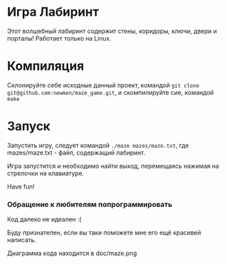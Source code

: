 # Игра Лабиринт
Этот волшебный лабиринт содержит стены, коридоры, ключи, двери и порталы!
Работает только на Linux.

# Компиляция
Склонируйте себе исходные данный проект, командой `git clone git@github.com:newmen/maze_game.git`,
и скомпилируйте сие, командой `make`

# Запуск
Запустить игру, следует командой `./maze mazes/maze.txt`, где mazes/maze.txt - файл, содержащий лабиринт.

Игра запустится и необходимо найти выход, перемещаясь нажимая на стрелочки на клавиатуре.

Have fun!

### Обращение к любителям попрограммировать
Код далеко не идеален :(

Буду признателен, если вы таки поможете мне его ещё красивей написать.

Диаграмма кода находится в doc/maze.png
